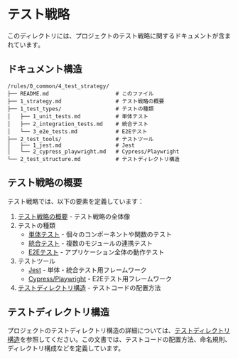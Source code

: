 # テスト戦略

このディレクトリには、プロジェクトのテスト戦略に関するドキュメントが含まれています。

## ドキュメント構造

```
/rules/0_common/4_test_strategy/
├── README.md                     # このファイル
├── 1_strategy.md                 # テスト戦略の概要
├── 1_test_types/                 # テストの種類
│   ├── 1_unit_tests.md           # 単体テスト
│   ├── 2_integration_tests.md    # 統合テスト
│   └── 3_e2e_tests.md            # E2Eテスト
├── 2_test_tools/                 # テストツール
│   ├── 1_jest.md                 # Jest
│   └── 2_cypress_playwright.md   # Cypress/Playwright
└── 2_test_structure.md           # テストディレクトリ構造
```

## テスト戦略の概要

テスト戦略では、以下の要素を定義しています：

1. [テスト戦略の概要](./1_strategy.md) - テスト戦略の全体像
2. テストの種類
   - [単体テスト](./1_test_types/1_unit_tests.md) - 個々のコンポーネントや関数のテスト
   - [統合テスト](./1_test_types/2_integration_tests.md) - 複数のモジュールの連携テスト
   - [E2Eテスト](./1_test_types/3_e2e_tests.md) - アプリケーション全体の動作テスト
3. テストツール
   - [Jest](./2_test_tools/1_jest.md) - 単体・統合テスト用フレームワーク
   - [Cypress/Playwright](./2_test_tools/2_cypress_playwright.md) - E2Eテスト用フレームワーク
4. [テストディレクトリ構造](./2_test_structure.md) - テストコードの配置方法

## テストディレクトリ構造

プロジェクトのテストディレクトリ構造の詳細については、[テストディレクトリ構造](./2_test_structure.md)を参照してください。この文書では、テストコードの配置方法、命名規則、ディレクトリ構成などを定義しています。